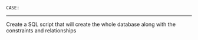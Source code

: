 `CASE:`
***
Create a SQL script that will create the whole database along with the constraints and relationships